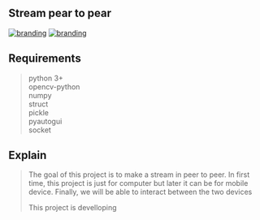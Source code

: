## Stream pear to pear

[![branding](https://img.shields.io/badge/TCP-Socket-brightgreen)](https://github.com/dntfury/)
[![branding](https://img.shields.io/badge/Python-Socket-brightgreen)](https://docs.python.org/3/library/socket.html)

## Requirements 
> python 3+ <br>
> opencv-python <br>
> numpy <br>
> struct <br>
> pickle <br>
> pyautogui <br>
> socket

## Explain

> <p>The goal of this project is to make a stream in peer to peer. In first time, this project is just for computer but later it can be for mobile device. Finally, we will be able to interact between the two devices</p>
> <p>This project is develloping</p>